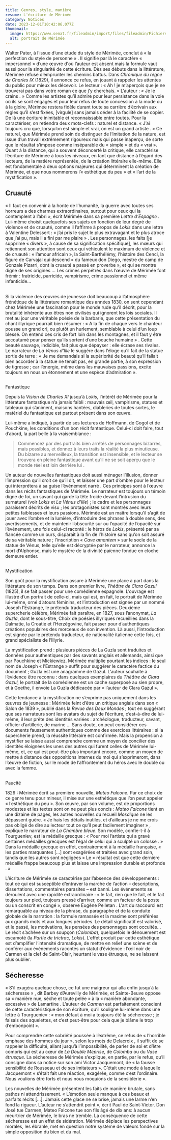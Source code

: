 ```yaml
---
title: Genres, style, manière
resume: L'écriture de Mérimée
category: Notices
date: 2023-12-01T10:42:06.077Z
thumbnail:
  image: https://www.senat.fr/fileadmin/import/files/fileadmin/Fichiers/Images/archives/D33/Photo_1867A.jpg
  alt: portrait de Mérimée
---
```

Walter Pater, à l’issue d’une étude du style de Mérimée, conclut à « la perfection du style de personne » . Il signifie par là le caractère « impersonnel » d’une œuvre d'où l’auteur est absent mais la formule vaut aussi pour la singularité de cette écriture. Dès ses débuts dans la littérature, Mérimée refuse d’emprunter les chemins battus. Dans *Chronique du règne de Charles IX* (1829), il annonce ce refus, en jouant à rappeler les attentes du public pour mieux les décevoir. Le lecteur : « Ah ! je m’aperçois que je ne trouverai pas dans votre roman ce que j’y cherchais. » L’auteur : « Je le crains . » Comme les artistes qu’il admire pour leur persistance dans la voie où ils se sont engagés et pour leur refus de toute concession à la mode ou à la gloire, Mérimée restera fidèle durant toute sa carrière d’écrivain aux règles qu’il s’est fixées, \[virgule] sans jamais céder à la facilité de se copier. De là une écriture inimitable et reconnaissable entre toutes. Pour la caractériser, on retiendra deux mots-clefs : naturel et distance. « J’ai toujours cru que, lorsqu’on est simple et vrai, on est un grand artiste . » Ce naturel, que Mérimée prend soin de distinguer de l’imitation de la nature, est issue d’un travail extrêmement rigoureux mais qui passe inaperçu, de sorte que le résultat s’impose comme inséparable du « simple » et du « vrai ». Quant à la distance, qui a souvent déconcerté la critique, elle caractérise l’écriture de Mérimée à tous les niveaux, en tant que distance à l’égard des lecteurs, de la matière représentée, de la création littéraire elle-même. Elle est fondamentale à deux options majeures qui déterminent la création de Mérimée, et que nous nommerons l’« esthétique du peu » et « l’art de la mystification ». 

## Cruauté

« Il faut en convenir à la honte de l’humanité, la guerre avec toutes ses horreurs a des charmes extraordinaires, surtout pour ceux qui la contemplent à l’abri », écrit Mérimée dans sa première *Lettre d’Espagne* . Lui-même choisit quelquefois ses sujets en fonction de leur degré de violence et de cruauté, comme il l’affirme à propos de *Lokis* dans une lettre à Valentine Delessert : « j’ai pris le sujet le plus extravagant et le plus atroce que j’ai pu, mais il a fini par me plaire » . Les personnages, les faits \[je supprime « divers », à cause de sa signification spécifique], les mœurs qui retiennent son attention sont ceux qui véhiculent le maximum de violence et de cruauté : « l’amour africain », la Saint-Barthélémy, l’histoire des Cenci, la figure de Carvajal qui descend « du fameux don Diego, mestre de camp de Gonzale Pizarri, dont la cruauté a passé en proverbe », et qui se montre digne de ses origines … Les crimes perpétrés dans l’œuvre de Mérimée font frémir : fratricide, parricide, vampirisme, crime passionnel et même infanticide…

\
Si la violence des œuvres de jeunesse doit beaucoup à l’atmosphère frénétique de la littérature romantique des années 1830, on sent cependant chez Mérimée une fascination pour le monde rude qu’il décrit, pour la brutalité inhérente aux êtres non civilisés qui ignorent les lois sociales. Il met au jour une véritable poésie de la barbarie, que cette présentation du chant illyrique pourrait bien résumer : « A la fin de chaque vers le chanteur pousse un grand cri, ou plutôt un hurlement, semblable à celui d’un loup blessé. On entend ces cris de fort loin dans les montagnes, et il faut y être accoutumé pour penser qu’ils sortent d’une bouche humaine » . Cette beauté sauvage, indicible, fait plus que dépayser : elle écrase ses rivales. Le narrateur de *La Vénus d’Ille* le suggère dans l’éloge qu’il fait de la statue sortie de terre : « Je me demandais si la supériorité de beauté qu’il fallait bien accorder à la statue ne tenait pas, en grande partie, à son expression de tigresse ; car l’énergie, même dans les mauvaises passions, excite toujours en nous un étonnement et une espèce d’admiration ».

##  
Fantastique


Depuis la *Vision de Charles XI* jusqu’à *Lokis*, l’intérêt de Mérimée pour la littérature fantastique n’a jamais faibli : mauvais œil, vampirisme, statues et tableaux qui s’animent, maisons hantées, diableries de toutes sortes, le matériel du fantastique est partout présent dans son œuvre. 


Lui-même a indiqué, à partir de ses lectures de Hoffmann, de Gogol et de Pouchkine, les conditions d’un bon récit fantastique. Celui-ci doit faire, tout d’abord, la part belle à la vraisemblance : 

>
> Commencez par des portraits bien arrêtés de personnages bizarres, mais possibles, et donnez à leurs traits la réalité la plus minutieuse. Du bizarre au merveilleux, la transition est insensible, et le lecteur se trouvera en pleine fantastique avant qu’il ne se soit aperçu que le monde réel est loin derrière lui .

Un auteur de nouvelles fantastiques doit aussi ménager l’illusion, donner l’impression qu’il croit ce qu’il dit, et laisser une part d’ombre pour le lecteur qui interprétera à sa guise l’événement narré . Ces principes sont à l’œuvre dans les récits fantastiques de Mérimée. Le narrateur est toujours un témoin digne de foi, un savant qui garde la tête froide devant l’intrusion du surnaturel (voir *Lokis* et *La Vénus d’Ille*) ; le cadre et les personnages paraissent décrits de visu ; les protagonistes sont montrés avec leurs petites faiblesses et leurs passions. Mérimée est un maître lorsqu’il s’agit de jouer avec l’ombre et la lumière, d’introduire des phrases à double sens, des avertissements, et de maintenir l’obscurité sur ou l’opacité de l’opacité sur l’événement, une fois celui-ci raconté : le héros de *Lokis*, présenté par sa fiancée comme un ours, disparaît à la fin de l’histoire sans qu’on soit assuré de sa véritable nature ; l’inscription « *Cave amantem* » sur le socle de la statue de Vénus, telle qu’elle est décryptée par le narrateur, annonce la mort d’Alphonse, mais le mystère de la divinité païenne fondue en cloche demeure entier. 

## 
Mystification


Son goût pour la mystification assure à Mérimée une place à part dans la littérature de son temps. Dans son premier livre, *Théâtre de Clara Gazul* (1825), il se fait passer pour une comédienne espagnole. L’ouvrage est illustré d’un portrait de celle-ci, mais qui est, en fait, le portrait de Mérimée lui-même, orné d’atours féminins, et l’introduction est signée par un nommé Joseph l’Estrange, le prétendu traducteur des pièces. Deuxième supercherie célèbre, Mérimée fait paraître, en 1827, sous l’anonymat, *La Guzla*, dont le sous-titre, Choix de poésies illyriques recueillies dans la Dalmatie, la Croatie et l’Herzégovine, fait passer pour d’authentiques créations populaires des morceaux de son invention. Là aussi, l’introduction est signée par le prétendu traducteur, de nationalité italienne cette fois, et grand spécialiste de l’Illyrie. 


La mystification prend : plusieurs pièces de La Guzla sont traduites et données pour authentiques par des savants anglais et allemands, ainsi que par Pouchkine et Mickiewicz. Mérimée multiplie pourtant les indices : le seul nom de Joseph « l’Estrange » suffit pour suggérer le caractère factice du document ; Guzla est une anagramme de Gazul. L’auteur souhaite à l’évidence être reconnu : dans quelques exemplaires du *Théâtre de Clara Gazul,* le portrait de la comédienne est un cache superposé au sien propre, et à Goethe, il envoie La Guzla dédicacée par « l’auteur de Clara Gazul ». 


Cette tendance à la mystification ne s’exprime pas uniquement dans les œuvres de jeunesse : Mérimée feint d’être un critique anglais dans son « Salon de 1839 », publié dans la *Revue des Deux Mondes* ; tout en suggérant que ses narrateurs sont les avatars du sujet de l’écriture, c’est-à-dire de lui-même, il leur prête des identités variées : archéologue, traducteur, savant, officier d’artillerie, de marine … Sans doute, on peut considérer ces documents faussement authentiques comme des exercices littéraires : si la supercherie prend, la réussite littéraire est confirmée. Mais la propension à mystifier se laisse aussi comprendre comme un moyen de concilier des identités éloignées les unes des autres qui furent celles de Mérimée lui-même, et, ce qui est peut-être plus important encore, comme un moyen de mettre à distance des oppositions internes du moi qui s’exprimeront, dans l’œuvre de fiction, sur le mode de l’affrontement du héros avec le double ou avec la femme. 

## 
Paucité

1829 : Mérimée écrit sa première nouvelle, *Mateo Falcone.* Par ce choix de ce genre tenu pour mineur, il mise sur une esthétique que l’on peut appeler « l’esthétique du peu ». Son œuvre, par son volume, est de proportions modestes et les textes sont on ne peut plus concis : *Mateo Falcone* tient en une dizaine de pages, les autres nouvelles du recueil *Mosaïque* ne les dépassent guère. « Je hais les détails inutiles, et d’ailleurs je ne me crois pas obligé de dire au lecteur tout ce qu’il peut facilement imaginer » , explique le narrateur de *La Chambre bleue*. Son modèle, confie-t-il à Tourgueniev, est la médaille grecque : « Pour moi l’artiste qui a gravé certaines médailles grecques est l’égal de celui qui a sculpté un colosse . » Dans la médaille grecque en effet, contrairement à la médaille française, « les parties marquantes \[…] sont exagérées et traitées avec grand soin, tandis que les autres sont négligées » Le « résultat est que cette dernière médaille frappe beaucoup plus et laisse une impression durable et profonde . » 


L’écriture de Mérimée se caractérise par l’absence des développements : tout ce qui est susceptible d’entraver la marche de l’action – descriptions, dissertations, commentaires parasites – est banni. Les événements se déroulent avec une rapidité extraordinaire : « le fait, rien que le fait, et le fait toujours sur pied, toujours pressé d’arriver, comme un facteur de la poste ou un conscrit en congé », observe Eugène Pelletan . L’art du raccourci est remarquable au niveau de la phrase, du paragraphe et de la conduite globale de la narration : la formule ramassée et la maxime sont préférées aux grands mots et aux longues périodes. Le détail significatif est valorisé, et le passé, les motivations, les pensées des personnages sont occultés… Le récit s’achève sur un soupçon (*Colomba*), quelquefois le dénouement est escamoté (la *Partie de trictrac,* *Lokis*). L’effet produit par cette esthétique est d’amplifier l’intensité dramatique, de mettre en relief une scène et de conférer aux événements racontés un statut d’évidence : l’œil noir de Carmen et la clef de Saint-Clair, heurtant le vase étrusque, ne se laissent plus oublier. 



## Sécheresse

 « S’il exagéra quelque chose, ce fut une maigreur qui alla enfin jusqu’à la sécheresse » , dit Barbey d’Aurevilly de Mérimée, et Sainte-Beuve oppose sa « manière nue, sèche et toute pelée » à la « manière abondante, excessive » de Lamartine . L’auteur de *Carmen* est parfaitement conscient de cette caractéristique de son écriture, qu’il souligne lui-même dans une lettre à Tourgueniev : « mon défaut à moi a toujours été la sécheresse ; je faisais des squelettes, et c’est peut-être pour cela que je blâme le trop d’embonpoint ».


Pour comprendre cette sobriété poussée à l’extrême, ce refus de « l’horrible emphase des hommes du jour », selon les mots de Delacroix , il suffit de se rappeler la difficulté, allant jusqu’à l’impossibilité, de parler de soi et d’être compris qui est au cœur de *La Double Méprise*, de *Colomba* ou du *Vase étrusque*. La sécheresse de Mérimée s’explique, en partie, par le refus, qu’il consigne dans sa notice sur son ami Victor Jacquemont, de « la fausse sensibilité de Rousseau et de ses imitateurs ». C’était une mode à laquelle Jacquemont « s’était fait une réaction, exagérée, comme c’est l’ordinaire. Nous voulions être forts et nous nous moquions de la sensiblerie ».


Les nouvelles de Mérimée présentent les faits de manière brutale, sans pathos ni attendrissement. « L’émotion seule manque à ces beaux et parfaits récits \[…]. Jamais cette glace ne se brise, jamais une larme n’en fond la rigueur. L’auteur ne s’attendrit point  », écrit Paul de Saint-Victor. Don José tue Carmen, Mateo Falcone tue son fils âgé de dix ans: à aucun meurtrier de Mérimée, le bras ne tremble. La conséquence de cette sécheresse est un effet de sidération. Mérimée déplace les perspectives morales, les ébranle, met en question notre système de valeurs fondé sur la simple opposition du bien et du mal.